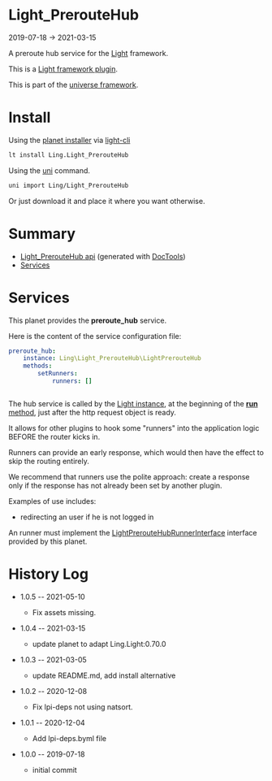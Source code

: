 Light_PrerouteHub
===========
2019-07-18 -> 2021-03-15



A preroute hub service for the [Light](https://github.com/lingtalfi/Light) framework.

This is a [Light framework plugin](https://github.com/lingtalfi/Light/blob/master/doc/pages/plugin.md).


This is part of the [universe framework](https://github.com/karayabin/universe-snapshot).


Install
==========
Using the [planet installer](https://github.com/lingtalfi/Light_PlanetInstaller) via [light-cli](https://github.com/lingtalfi/Light_Cli)
```bash
lt install Ling.Light_PrerouteHub
```

Using the [uni](https://github.com/lingtalfi/universe-naive-importer) command.
```bash
uni import Ling/Light_PrerouteHub
```

Or just download it and place it where you want otherwise.






Summary
===========
- [Light_PrerouteHub api](https://github.com/lingtalfi/Light_PrerouteHub/blob/master/doc/api/Ling/Light_PrerouteHub.md) (generated with [DocTools](https://github.com/lingtalfi/DocTools))
- [Services](#services)




Services
=========

This planet provides the **preroute_hub** service.

Here is the content of the service configuration file:

```yaml
preroute_hub:
    instance: Ling\Light_PrerouteHub\LightPrerouteHub
    methods:
        setRunners:
            runners: []



```


The hub service is called by the [Light instance](https://github.com/lingtalfi/Light/blob/master/doc/api/Ling/Light/Core/Light.md), at the beginning of the [**run** method](https://github.com/lingtalfi/Light/blob/master/doc/api/Ling/Light/Core/Light/run.md),
just after the http request object is ready.

It allows for other plugins to hook some "runners" into the application logic BEFORE the router kicks in.

Runners can provide an early response, which would then have the effect to skip the routing entirely.

We recommend that runners use the polite approach: create a response only if the response has not already been set by another plugin.


Examples of use includes:

- redirecting an user if he is not logged in


An runner must implement the [LightPrerouteHubRunnerInterface](https://github.com/lingtalfi/Light_PrerouteHub/blob/master/doc/api/Ling/Light_PrerouteHub/Runner/LightPrerouteHubRunnerInterface.md) interface provided by this planet.


History Log
=============

- 1.0.5 -- 2021-05-10

    - Fix assets missing.

- 1.0.4 -- 2021-03-15

    - update planet to adapt Ling.Light:0.70.0

- 1.0.3 -- 2021-03-05

    - update README.md, add install alternative

- 1.0.2 -- 2020-12-08

    - Fix lpi-deps not using natsort.

- 1.0.1 -- 2020-12-04

    - Add lpi-deps.byml file

- 1.0.0 -- 2019-07-18

    - initial commit